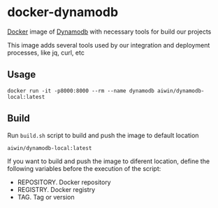 docker-dynamodb
================

[Docker](https://www.docker.com/) image of [Dynamodb](https://docs.aws.amazon.com/es_es/amazondynamodb/latest/developerguide/DynamoDBLocal.html) with necessary tools for build our projects

This image adds several tools used by our integration and deployment processes, like jq, curl, etc

Usage
--------------

    docker run -it -p8000:8000 --rm --name dynamodb aiwin/dynamodb-local:latest


Build
--------------

Run `build.sh` script to build and push the image to default location

    aiwin/dynamodb-local:latest

If you want to build and push the image to diferent location, define the following
variables before the execution of the script:

- REPOSITORY. Docker repository
- REGISTRY. Docker registry
- TAG. Tag or version
